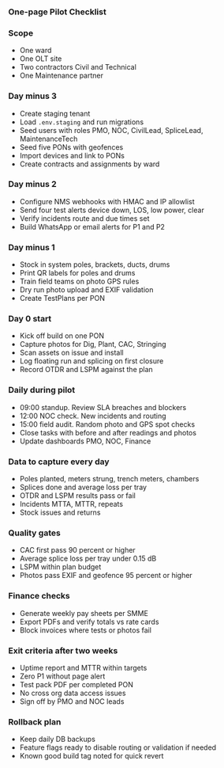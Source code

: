 ### One-page Pilot Checklist

### Scope
- One ward
- One OLT site
- Two contractors Civil and Technical
- One Maintenance partner

### Day minus 3
- Create staging tenant
- Load `.env.staging` and run migrations
- Seed users with roles PMO, NOC, CivilLead, SpliceLead, MaintenanceTech
- Seed five PONs with geofences
- Import devices and link to PONs
- Create contracts and assignments by ward

### Day minus 2
- Configure NMS webhooks with HMAC and IP allowlist
- Send four test alerts device down, LOS, low power, clear
- Verify incidents route and due times set
- Build WhatsApp or email alerts for P1 and P2

### Day minus 1
- Stock in system poles, brackets, ducts, drums
- Print QR labels for poles and drums
- Train field teams on photo GPS rules
- Dry run photo upload and EXIF validation
- Create TestPlans per PON

### Day 0 start
- Kick off build on one PON
- Capture photos for Dig, Plant, CAC, Stringing
- Scan assets on issue and install
- Log floating run and splicing on first closure
- Record OTDR and LSPM against the plan

### Daily during pilot
- 09:00 standup. Review SLA breaches and blockers
- 12:00 NOC check. New incidents and routing
- 15:00 field audit. Random photo and GPS spot checks
- Close tasks with before and after readings and photos
- Update dashboards PMO, NOC, Finance

### Data to capture every day
- Poles planted, meters strung, trench meters, chambers
- Splices done and average loss per tray
- OTDR and LSPM results pass or fail
- Incidents MTTA, MTTR, repeats
- Stock issues and returns

### Quality gates
- CAC first pass 90 percent or higher
- Average splice loss per tray under 0.15 dB
- LSPM within plan budget
- Photos pass EXIF and geofence 95 percent or higher

### Finance checks
- Generate weekly pay sheets per SMME
- Export PDFs and verify totals vs rate cards
- Block invoices where tests or photos fail

### Exit criteria after two weeks
- Uptime report and MTTR within targets
- Zero P1 without page alert
- Test pack PDF per completed PON
- No cross org data access issues
- Sign off by PMO and NOC leads

### Rollback plan
- Keep daily DB backups
- Feature flags ready to disable routing or validation if needed
- Known good build tag noted for quick revert